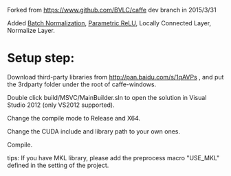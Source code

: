 Forked from https://www.github.com/BVLC/caffe dev branch in 2015/3/31

Added [Batch Normalization](http://arxiv.org/abs/1502.03167), [Parametric ReLU](http://arxiv.org/abs/1502.01852), Locally Connected Layer, Normalize Layer.

Setup step:
======
Download third-party libraries from http://pan.baidu.com/s/1qAVPs , and put the 3rdparty folder under the root of caffe-windows.

Double click build/MSVC/MainBuilder.sln to open the solution in Visual Studio 2012 (only VS2012 supported).

Change the compile mode to Release and X64.

Change the CUDA include and library path to your own ones.

Compile.

tips: If you have MKL library, please add the preprocess macro "USE_MKL" defined in the setting of the project.


